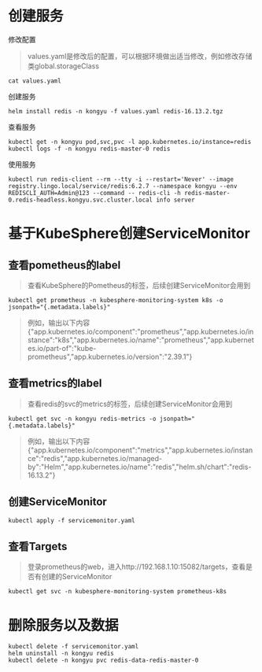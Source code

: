 # 创建服务

修改配置

> values.yaml是修改后的配置，可以根据环境做出适当修改，例如修改存储类global.storageClass

```
cat values.yaml
```

创建服务

```shell
helm install redis -n kongyu -f values.yaml redis-16.13.2.tgz
```

查看服务

```shell
kubectl get -n kongyu pod,svc,pvc -l app.kubernetes.io/instance=redis
kubectl logs -f -n kongyu redis-master-0 redis
```

使用服务

```
kubectl run redis-client --rm --tty -i --restart='Never' --image  registry.lingo.local/service/redis:6.2.7 --namespace kongyu --env REDISCLI_AUTH=Admin@123 --command -- redis-cli -h redis-master-0.redis-headless.kongyu.svc.cluster.local info server
```

# 基于KubeSphere创建ServiceMonitor

## 查看pometheus的label

> 查看KubeSphere的Pometheus的标签，后续创建ServiceMonitor会用到

```shell
kubectl get prometheus -n kubesphere-monitoring-system k8s -o jsonpath="{.metadata.labels}"
```

> 例如，输出以下内容{"app.kubernetes.io/component":"prometheus","app.kubernetes.io/instance":"k8s","app.kubernetes.io/name":"prometheus","app.kubernetes.io/part-of":"kube-prometheus","app.kubernetes.io/version":"2.39.1"}

## 查看metrics的label

> 查看redis的svc的metrics的标签，后续创建ServiceMonitor会用到

```shell
kubectl get svc -n kongyu redis-metrics -o jsonpath="{.metadata.labels}"
```

> 例如，输出以下内容{"app.kubernetes.io/component":"metrics","app.kubernetes.io/instance":"redis","app.kubernetes.io/managed-by":"Helm","app.kubernetes.io/name":"redis","helm.sh/chart":"redis-16.13.2"}

## 创建ServiceMonitor

```shell
kubectl apply -f servicemonitor.yaml
```

## 查看Targets

> 登录prometheus的web，进入http://192.168.1.10:15082/targets，查看是否有创建的ServiceMonitor

```shell
kubectl get svc -n kubesphere-monitoring-system prometheus-k8s
```

# 删除服务以及数据

```
kubectl delete -f servicemonitor.yaml
helm uninstall -n kongyu redis
kubectl delete -n kongyu pvc redis-data-redis-master-0
```

# 
